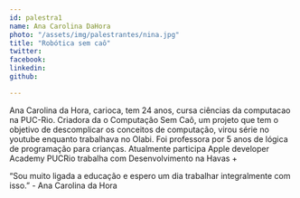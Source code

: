 ```yaml
---
id: palestra1
name: Ana Carolina DaHora
photo: "/assets/img/palestrantes/nina.jpg"
title: "Robótica sem caô"
twitter:
facebook:
linkedin:
github:

---
```


Ana Carolina da Hora, carioca, tem 24 anos, cursa ciências da computacao na PUC-Rio. Criadora da o Computação Sem Caô, um projeto que tem o objetivo de descomplicar os conceitos de computação, virou série no youtube enquanto trabalhava no Olabi. Foi professora por 5 anos de lógica de programação para crianças. Atualmente participa Apple developer Academy PUCRio trabalha com Desenvolvimento na Havas +

“Sou muito ligada a educação e espero um dia trabalhar integralmente com isso.” - Ana Carolina da Hora
